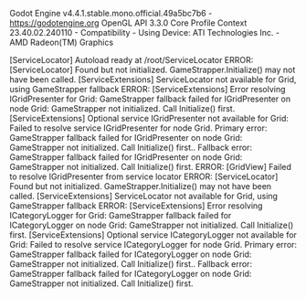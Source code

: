 Godot Engine v4.4.1.stable.mono.official.49a5bc7b6 - https://godotengine.org
OpenGL API 3.3.0 Core Profile Context 23.40.02.240110 - Compatibility - Using Device: ATI Technologies Inc. - AMD Radeon(TM) Graphics

[ServiceLocator] Autoload ready at /root/ServiceLocator
  ERROR: [ServiceLocator] Found but not initialized. GameStrapper.Initialize() may not have been called.
[ServiceExtensions] ServiceLocator not available for Grid, using GameStrapper fallback
  ERROR: [ServiceExtensions] Error resolving IGridPresenter for Grid: GameStrapper fallback failed for IGridPresenter on node Grid: GameStrapper not initialized. Call Initialize() first.
[ServiceExtensions] Optional service IGridPresenter not available for Grid: Failed to resolve service IGridPresenter for node Grid. Primary error: GameStrapper fallback failed for IGridPresenter on node Grid: GameStrapper not initialized. Call Initialize() first.. Fallback error: GameStrapper fallback failed for IGridPresenter on node Grid: GameStrapper not initialized. Call Initialize() first.
  ERROR: [GridView] Failed to resolve IGridPresenter from service locator
  ERROR: [ServiceLocator] Found but not initialized. GameStrapper.Initialize() may not have been called.
[ServiceExtensions] ServiceLocator not available for Grid, using GameStrapper fallback
  ERROR: [ServiceExtensions] Error resolving ICategoryLogger for Grid: GameStrapper fallback failed for ICategoryLogger on node Grid: GameStrapper not initialized. Call Initialize() first.
[ServiceExtensions] Optional service ICategoryLogger not available for Grid: Failed to resolve service ICategoryLogger for node Grid. Primary error: GameStrapper fallback failed for ICategoryLogger on node Grid: GameStrapper not initialized. Call Initialize() first.. Fallback error: GameStrapper fallback failed for ICategoryLogger on node Grid: GameStrapper not initialized. Call Initialize() first.
